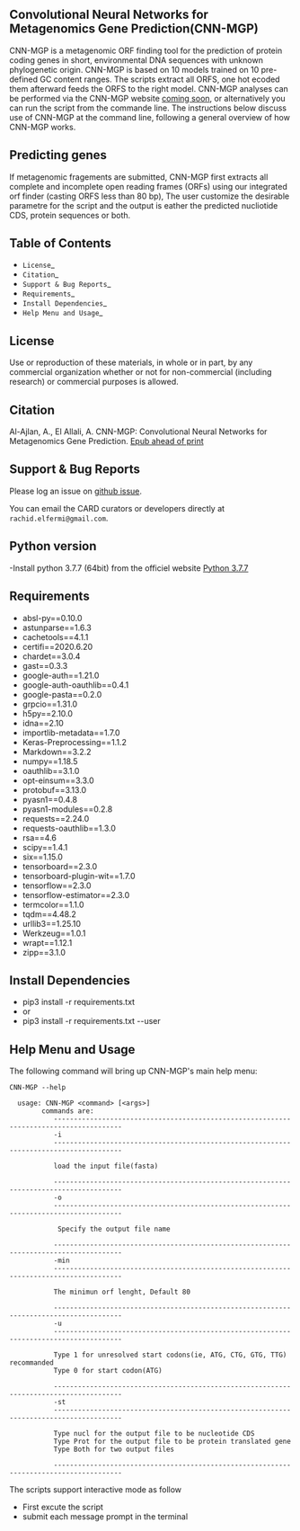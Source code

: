 

Convolutional Neural Networks for Metagenomics Gene Prediction(CNN-MGP)
--------------------------------------------

CNN-MGP is a metagenomic ORF finding tool for the prediction of protein coding genes in short, environmental DNA sequences with unknown phylogenetic origin. CNN-MGP is based on 10  models trained on 10 pre-defined GC content ranges. The scripts extract all ORFS, one hot ecoded them afterward feeds the ORFS to the right model. 
CNN-MGP analyses can be performed via the CNN-MGP website [coming soon](), or alternatively you can run the script from the commande line. The instructions below discuss use of CNN-MGP at the command line, following a general overview of how CNN-MGP works.


Predicting genes
-----------------------------------------------------------------------

If metagenomic fragements are submitted, CNN-MGP first extracts all complete and incomplete open reading frames (ORFs) using our integrated orf finder (casting ORFS less than 80 bp), The user customize the desirable parametre for the script and the output is eather the predicted nucliotide CDS, protein sequences or both.


Table of Contents
-------------------------------------

- `License`_
- `Citation`_
- `Support & Bug Reports`_
- `Requirements`_
- `Install Dependencies`_
- `Help Menu and Usage`_

License
--------

Use or reproduction of these materials, in whole or in part, by any commercial organization whether or not for non-commercial (including research) or commercial purposes is allowed.

Citation
--------

Al-Ajlan, A., El Allali, A. CNN-MGP: Convolutional Neural Networks for Metagenomics Gene Prediction. [Epub ahead of print](https://doi.org/10.1007/s12539-018-0313-4)

Support & Bug Reports
----------------------

Please log an issue on [github issue]().

You can email the CARD curators or developers directly at  `rachid.elfermi@gmail.com`.
 

Python version
--------------------

-Install python 3.7.7 (64bit) from the officiel website [Python 3.7.7](https://www.python.org/downloads/release/python-377/) 

Requirements
--------------------

- absl-py==0.10.0
- astunparse==1.6.3
- cachetools==4.1.1
- certifi==2020.6.20
- chardet==3.0.4
- gast==0.3.3
- google-auth==1.21.0
- google-auth-oauthlib==0.4.1
- google-pasta==0.2.0
- grpcio==1.31.0
- h5py==2.10.0
- idna==2.10
- importlib-metadata==1.7.0
- Keras-Preprocessing==1.1.2
- Markdown==3.2.2
- numpy==1.18.5
- oauthlib==3.1.0
- opt-einsum==3.3.0
- protobuf==3.13.0
- pyasn1==0.4.8
- pyasn1-modules==0.2.8
- requests==2.24.0
- requests-oauthlib==1.3.0
- rsa==4.6
- scipy==1.4.1
- six==1.15.0
- tensorboard==2.3.0
- tensorboard-plugin-wit==1.7.0
- tensorflow==2.3.0
- tensorflow-estimator==2.3.0
- termcolor==1.1.0
- tqdm==4.48.2
- urllib3==1.25.10
- Werkzeug==1.0.1
- wrapt==1.12.1
- zipp==3.1.0

Install Dependencies
--------------------

- pip3 install -r requirements.txt
- or
- pip3 install -r requirements.txt --user

Help Menu and Usage
----------------------

The following command will bring up CNN-MGP's main help menu:


   `CNN-MGP --help`


      usage: CNN-MGP <command> [<args>]
            commands are:
               ---------------------------------------------------------------------------------------
               -i 
               ---------------------------------------------------------------------------------------
               
               load the input file(fasta)
               
               ---------------------------------------------------------------------------------------
               -o
               ---------------------------------------------------------------------------------------
  
                Specify the output file name  
                
               ---------------------------------------------------------------------------------------
               -min 
               ---------------------------------------------------------------------------------------
               
               The minimun orf lenght, Default 80
               
               ---------------------------------------------------------------------------------------
               -u 
               ---------------------------------------------------------------------------------------
               
               Type 1 for unresolved start codons(ie, ATG, CTG, GTG, TTG) recommanded 
               Type 0 for start codon(ATG)

               ---------------------------------------------------------------------------------------
               -st
               ---------------------------------------------------------------------------------------
               
               Type nucl for the output file to be nucleotide CDS
               Type Prot for the output file to be protein translated gene
               Type Both for two output files 

               ---------------------------------------------------------------------------------------

The scripts  support interactive mode as follow 
* First excute the script 
* submit each message prompt in the terminal

             
             
             
            
